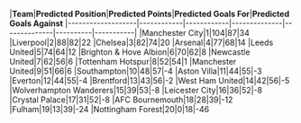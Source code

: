 |**Team**|**Predicted Position**|**Predicted Points**|**Predicted Goals For**|**Predicted Goals Against**
|-------------------|------------|------------|--------------|--------------|----------|-----------|
|Manchester City|1|104|87|34
|Liverpool|2|88|82|22
|Chelsea|3|82|74|20
|Arsenal|4|77|68|14
|Leeds United|5|74|64|12
|Brighton & Hove Albion|6|70|62|8
|Newcastle United|7|62|56|6
|Tottenham Hotspur|8|52|54|1
|Manchester United|9|51|66|6
|Southampton|10|48|57|-4
|Aston Villa|11|44|55|-3
|Everton|12|44|55|-4
|Brentford|13|43|56|-2
|West Ham United|14|42|56|-5
|Wolverhampton Wanderers|15|39|53|-8
|Leicester City|16|36|52|-8
|Crystal Palace|17|31|52|-8
|AFC Bournemouth|18|28|39|-12
|Fulham|19|13|39|-24
|Nottingham Forest|20|0|18|-46
